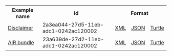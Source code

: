 <table class="list" width="100%">            
   <tr>
     <th>Example name</th>
     <th>id</th>
     <th colspan="3">Format</th>
   </tr>
   <tr>
      <td><a href="Observation-observation-disclaimer-example-01.html">Disclaimer</a></td>
      <td>2a3ea044-27d5-11eb-adc1-0242ac120002</td>
      <td><a href="Observation-2a3ea044-27d5-11eb-adc1-0242ac120002.xml.html">XML</a></td>
      <td><a href="Observation-2a3ea044-27d5-11eb-adc1-0242ac120002.json.html">JSON</a></td>
      <td><a href="Observation-2a3ea044-27d5-11eb-adc1-0242ac120002.ttl.html">Turtle</a></td>
   </tr>
      <tr>
      <td><a href="Bundle-23a639de-27d2-11eb-adc1-0242ac120002.html">AIR bundle</a></td>
      <td>23a639de-27d2-11eb-adc1-0242ac120002</td>
      <td><a href="Bundle-23a639de-27d2-11eb-adc1-0242ac120002.xml.html">XML</a></td>
      <td><a href="Bundle-23a639de-27d2-11eb-adc1-0242ac120002.json.html">JSON</a></td>
      <td><a href="Bundle-23a639de-27d2-11eb-adc1-0242ac120002.ttl.html">Turtle</a></td>
   </tr>
</table>